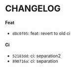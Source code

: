 # CHANGELOG

#### Feat
- `d8c0f05`: feat: revert to old ci

#### Ci
- `52183dd`: ci: separation2
- `890716a`: ci: separation


